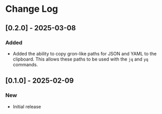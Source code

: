 # Change Log

## [0.2.0] - 2025-03-08

### Added

- Added the ability to copy gron-like paths for JSON and YAML to the clipboard. This allows these paths to be used with the `jq` and `yq` commands.

## [0.1.0] - 2025-02-09

### New

- Initial release
